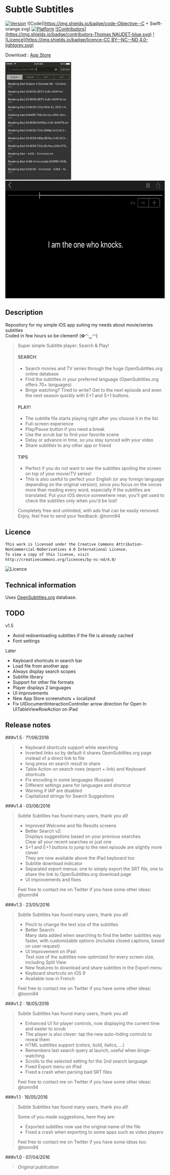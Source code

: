 # Subtle Subtitles

[![Version](https://img.shields.io/badge/version-1.4-green.svg)](https://itunes.apple.com/app/apple-store/id1099663304?pt=104224803&ct=GitHub&mt=8)
![Code](https://img.shields.io/badge/code-Objective--C + Swift-orange.svg)
[![Platform](https://img.shields.io/badge/platform-iOS-red.svg)](http://www.apple.com/ios/)
[![Contributors](https://img.shields.io/badge/contributors-Thomas NAUDET-blue.svg)](http://twitter.com/tomn94)
[![Licence](https://img.shields.io/badge/licence-CC BY--NC--ND 4.0-lightgrey.svg)](http://creativecommons.org/licenses/by-nc-nd/4.0/)

Download : [App Store](https://itunes.apple.com/app/apple-store/id1099663304?pt=104224803&ct=GitHub&mt=8)

<img src="/App Store/6/1.png" height="370" />
<img src="/App Store/6/2.png" height="370" />

## Description

Repository for my simple iOS app suiting my needs about movie/series subtitles<br>
Coded in few hours so be clement! (✿◠‿◠) 

> Super simple Subtitle player: Search & Play!
> 
> #### SEARCH
> - Search movies and TV series through the huge OpenSubtitles.org online database
> - Find the subtitles in your preferred language (OpenSubtitles.org offers 70+ languages)
> - Binge watching? Tired to write? Get to the next episode and even the next season quickly with E+1 and S+1 buttons.
> 
> #### PLAY!
> - The subtitle file starts playing right after you choose it in the list
> - Full-screen experience
> - Play/Pause button if you need a break
> - Use the scrub bar to find your favorite scene
> - Delay or advance in time, so you stay synced with your video
> - Share subtitles to any other app or friend
> 
> #### TIPS
> - Perfect if you do not want to see the subtitles spoiling the screen on top of your movie/TV series!
> - This is also useful to perfect your English (or any foreign language depending on the original version), since you focus on the voices more than reading every word, especially if the subtitles are translated. Put your iOS device somewhere near, you'll get used to check the subtitles only when you'd be lost!
> 
> Completely free and unlimited, with ads that can be easily removed.<br>
> Enjoy, feel free to send your feedback: @tomn94


## Licence

    This work is licensed under the Creative Commons Attribution-NonCommercial-NoDerivatives 4.0 International License.
    To view a copy of this license, visit http://creativecommons.org/licenses/by-nc-nd/4.0/
    
![Licence](https://i.creativecommons.org/l/by-nc-nd/4.0/88x31.png)

## Technical information

Uses [OpenSubtitles.org](http://www.opensubtitles.org/) database.


## TODO
v1.5
- Avoid redownloading subtitles if the file is already cached
- Font settings

Later
- Keyboard shortcuts in search bar
- Load file from another app
- Always display search scopes
- Subtitle library
- Support for other file formats
- Player displays 2 languages
- UI improvements
- New App Store screenshots + localized
- Fix UIDocumentInteractionController arrow direction for Open In UITableViewRowAction on iPad

## Release notes
###v1.5 · ??/06/2016
>- Keyboard shortcuts support while searching
>- Inverted links so by default it shares OpenSubtitles.org page instead of a direct link to file
>- long press on search result to share
>- Table Action on search rows (export + link) and Keyboard shortcuts
>- Fix encoding in some languages (Russian)
>- Different settings pane for languages and shortcut
>- Warning if IAP are disabled
>- Capitalized strings for Search Suggestions

###v1.4 · 03/06/2016
> Subtle Subtitles has found many users, thank you all!
>
>- Improved Welcome and No Results screens
>- Better Search v2:<br>
>Displays suggestions based on your previous searches<br>
>Clear all your recent searches or just one
>- S+1 and E+1 buttons to jump to the next episode are slightly more clever<br>
>They are now available above the iPad keyboard too
>- Subtitle download indicator
>- Separated export menus: one to simply export the SRT file, one to share the link to OpenSubtitles.org download page
>- UI improvements and fixes
>
>Feel free to contact me on Twitter if you have some other ideas: @tomn94

###v1.3 · 23/05/2016
> Subtle Subtitles has found many users, thank you all!
>
>- Pinch to change the text size of the subtitles
>- Better Search:<br>
>Many data added when searching to find the better subtitles way faster, with customizable options (includes closed captions, based on user request)
>- UI Improvement on iPad:<br>
>Text size of the subtitles now optimized for every screen size, including Split View
>- New features to download and share subtitles in the Export menu
>- Keyboard shortcuts on iOS 9
>- Available now in French
>
>Feel free to contact me on Twitter if you have some other ideas: @tomn94

###v1.2 · 18/05/2016
> Subtle Subtitles has found many users, thank you all!
>
> - Enhanced UI for player controls, now displaying the current time and easier to scrub
> - The player is also clever: tap the new auto-hiding controls to reveal them
> - HTML subtitles support (colors, bold, italics, …)
> - Remembers last search query at launch, useful when binge-watching
> - Scrolls to the selected setting for the 2nd search language
> - Fixed Export menu on iPad
> - Fixed a crash when parsing bad SRT files
> 
> Feel free to contact me on Twitter if you have some other ideas: @tomn94

###v1.1 · 16/05/2016
> Subtle Subtitles has found many users, thank you all!
>
> Some of you made suggestions, here they are:
> - Exported subtitles now use the original name of the file
> - Fixed a crash when exporting to some apps such as video players
> 
> Feel free to contact me on Twitter if you have some ideas too: @tomn94

###v1.0 · 07/04/2016
> *Original publication*
